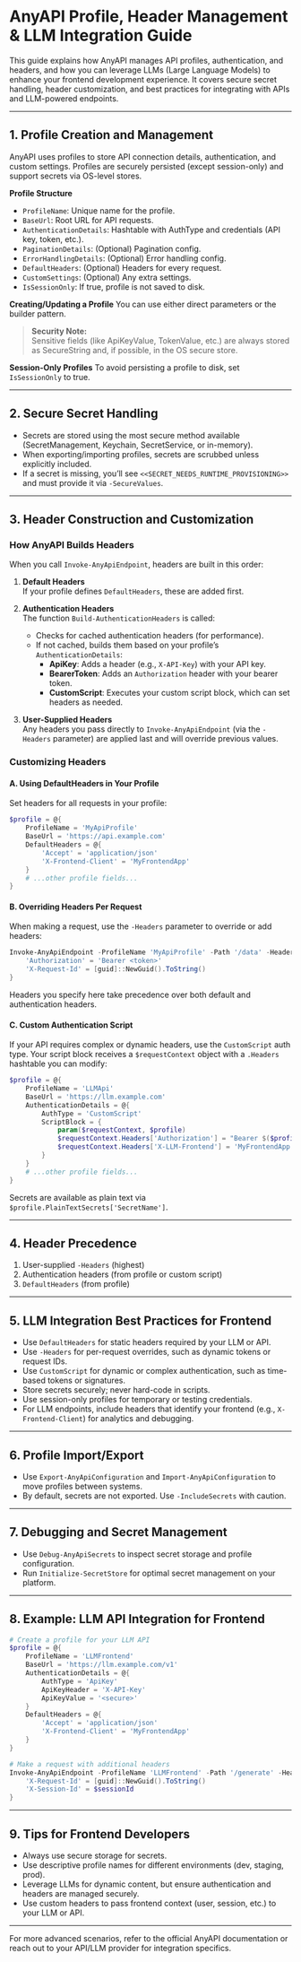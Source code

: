 # AnyAPI Profile, Header Management & LLM Integration Guide

This guide explains how AnyAPI manages API profiles, authentication, and headers, and how you can leverage LLMs (Large Language Models) to enhance your frontend development experience. It covers secure secret handling, header customization, and best practices for integrating with APIs and LLM-powered endpoints.

---

## 1. Profile Creation and Management

AnyAPI uses profiles to store API connection details, authentication, and custom settings. Profiles are securely persisted (except session-only) and support secrets via OS-level stores.

**Profile Structure**
- `ProfileName`: Unique name for the profile.
- `BaseUrl`: Root URL for API requests.
- `AuthenticationDetails`: Hashtable with AuthType and credentials (API key, token, etc.).
- `PaginationDetails`: (Optional) Pagination config.
- `ErrorHandlingDetails`: (Optional) Error handling config.
- `DefaultHeaders`: (Optional) Headers for every request.
- `CustomSettings`: (Optional) Any extra settings.
- `IsSessionOnly`: If true, profile is not saved to disk.

**Creating/Updating a Profile**
You can use either direct parameters or the builder pattern.

> **Security Note:**  
> Sensitive fields (like ApiKeyValue, TokenValue, etc.) are always stored as SecureString and, if possible, in the OS secure store.

**Session-Only Profiles**
To avoid persisting a profile to disk, set `IsSessionOnly` to true.

---

## 2. Secure Secret Handling

- Secrets are stored using the most secure method available (SecretManagement, Keychain, SecretService, or in-memory).
- When exporting/importing profiles, secrets are scrubbed unless explicitly included.
- If a secret is missing, you’ll see `<<SECRET_NEEDS_RUNTIME_PROVISIONING>>` and must provide it via `-SecureValues`.

---

## 3. Header Construction and Customization

### How AnyAPI Builds Headers

When you call `Invoke-AnyApiEndpoint`, headers are built in this order:

1. **Default Headers**  
   If your profile defines `DefaultHeaders`, these are added first.

2. **Authentication Headers**  
   The function `Build-AuthenticationHeaders` is called:
   - Checks for cached authentication headers (for performance).
   - If not cached, builds them based on your profile’s `AuthenticationDetails`:
     - **ApiKey**: Adds a header (e.g., `X-API-Key`) with your API key.
     - **BearerToken**: Adds an `Authorization` header with your bearer token.
     - **CustomScript**: Executes your custom script block, which can set headers as needed.

3. **User-Supplied Headers**  
   Any headers you pass directly to `Invoke-AnyApiEndpoint` (via the `-Headers` parameter) are applied last and will override previous values.

### Customizing Headers

#### A. Using DefaultHeaders in Your Profile

Set headers for all requests in your profile:

```powershell
$profile = @{
    ProfileName = 'MyApiProfile'
    BaseUrl = 'https://api.example.com'
    DefaultHeaders = @{
        'Accept' = 'application/json'
        'X-Frontend-Client' = 'MyFrontendApp'
    }
    # ...other profile fields...
}
```

#### B. Overriding Headers Per Request

When making a request, use the `-Headers` parameter to override or add headers:

```powershell
Invoke-AnyApiEndpoint -ProfileName 'MyApiProfile' -Path '/data' -Headers @{
    'Authorization' = 'Bearer <token>'
    'X-Request-Id' = [guid]::NewGuid().ToString()
}
```

Headers you specify here take precedence over both default and authentication headers.

#### C. Custom Authentication Script

If your API requires complex or dynamic headers, use the `CustomScript` auth type.
Your script block receives a `$requestContext` object with a `.Headers` hashtable you can modify:

```powershell
$profile = @{
    ProfileName = 'LLMApi'
    BaseUrl = 'https://llm.example.com'
    AuthenticationDetails = @{
        AuthType = 'CustomScript'
        ScriptBlock = {
            param($requestContext, $profile)
            $requestContext.Headers['Authorization'] = "Bearer $($profile.PlainTextSecrets['LLMToken'])"
            $requestContext.Headers['X-LLM-Frontend'] = 'MyFrontendApp'
        }
    }
    # ...other profile fields...
}
```

Secrets are available as plain text via `$profile.PlainTextSecrets['SecretName']`.

---

## 4. Header Precedence

1. User-supplied `-Headers` (highest)
2. Authentication headers (from profile or custom script)
3. `DefaultHeaders` (from profile)

---

## 5. LLM Integration Best Practices for Frontend

- Use `DefaultHeaders` for static headers required by your LLM or API.
- Use `-Headers` for per-request overrides, such as dynamic tokens or request IDs.
- Use `CustomScript` for dynamic or complex authentication, such as time-based tokens or signatures.
- Store secrets securely; never hard-code in scripts.
- Use session-only profiles for temporary or testing credentials.
- For LLM endpoints, include headers that identify your frontend (e.g., `X-Frontend-Client`) for analytics and debugging.

---

## 6. Profile Import/Export

- Use `Export-AnyApiConfiguration` and `Import-AnyApiConfiguration` to move profiles between systems.
- By default, secrets are not exported. Use `-IncludeSecrets` with caution.

---

## 7. Debugging and Secret Management

- Use `Debug-AnyApiSecrets` to inspect secret storage and profile configuration.
- Run `Initialize-SecretStore` for optimal secret management on your platform.

---

## 8. Example: LLM API Integration for Frontend

```powershell
# Create a profile for your LLM API
$profile = @{
    ProfileName = 'LLMFrontend'
    BaseUrl = 'https://llm.example.com/v1'
    AuthenticationDetails = @{
        AuthType = 'ApiKey'
        ApiKeyHeader = 'X-API-Key'
        ApiKeyValue = '<secure>'
    }
    DefaultHeaders = @{
        'Accept' = 'application/json'
        'X-Frontend-Client' = 'MyFrontendApp'
    }
}

# Make a request with additional headers
Invoke-AnyApiEndpoint -ProfileName 'LLMFrontend' -Path '/generate' -Headers @{
    'X-Request-Id' = [guid]::NewGuid().ToString()
    'X-Session-Id' = $sessionId
}
```

---

## 9. Tips for Frontend Developers

- Always use secure storage for secrets.
- Use descriptive profile names for different environments (dev, staging, prod).
- Leverage LLMs for dynamic content, but ensure authentication and headers are managed securely.
- Use custom headers to pass frontend context (user, session, etc.) to your LLM or API.

---

For more advanced scenarios, refer to the official AnyAPI documentation or reach out to your API/LLM provider for integration specifics.